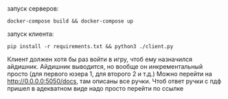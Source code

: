 запуск серверов:
```
docker-compose build && docker-compose up
```
запуск клиента:
```
pip install -r requirements.txt && python3 ./client.py
```
Клиент должен хотя бы раз войти в игру, чтоб ему назначился айдишник. Айдишник выводится, но вообще он инкрементальный просто (для первого юзера 1, для второго 2 и т.д.)
Можно перейти на http://0.0.0.0:5050/docs, там описаны все ручки. Чтоб ответ ручки с пдф пришел в адекватном виде надо просто перейти по ссылке
